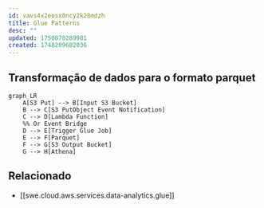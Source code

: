 ```yaml
---
id: vavs4x2eosx0ncy2k28mdzh
title: Glue Patterns
desc: ""
updated: 1750870289981
created: 1748209682036
---
```


## Transformação de dados para o formato parquet

```mermaid
graph LR
    A[S3 Put] --> B[Input S3 Bucket]
    B --> C[S3 PutObject Event Notification]
    C --> D[Lambda Function]
    %% Or Event Bridge
    D --> E[Trigger Glue Job]
    E --> F[Parquet]
    F --> G[S3 Output Bucket]
    G --> H[Athena]
```

## Relacionado

- [[swe.cloud.aws.services.data-analytics.glue]]
